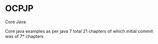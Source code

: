 # OCPJP
Core Java 

Core java examples as per java 7
total 21 chapters of which initial commit was of 7* chapters

